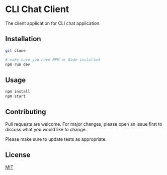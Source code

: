 # CLI Chat Client

The client application for CLI chat application.

## Installation

```bash
git clone

# make sure you have NPM or Node installed
npm run dev
```

## Usage

```bash
npm install
npm start
```

## Contributing

Pull requests are welcome. For major changes, please open an issue first
to discuss what you would like to change.

Please make sure to update tests as appropriate.

## License

[MIT](https://choosealicense.com/licenses/mit/)
